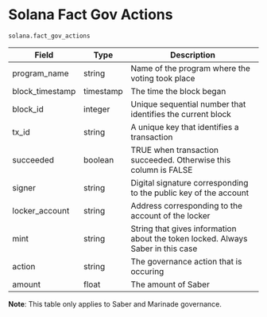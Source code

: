 # Solana Fact Gov Actions

`solana.fact_gov_actions`

| Field            | Type      | Description                                                                     |
| ---------------- | --------- | ------------------------------------------------------------------------------- |
| program\_name    | string    | Name of the program where the voting took place                                 |
| block\_timestamp | timestamp | The time the block began                                                        |
| block\_id        | integer   | Unique sequential number that identifies the current block                      |
| tx\_id           | string    | A unique key that identifies a transaction                                      |
| succeeded        | boolean   | TRUE when transaction succeeded. Otherwise this column is FALSE                 |
| signer           | string    | Digital signature corresponding to the public key of the account                |
| locker\_account  | string    | Address corresponding to the account of the locker                              |
| mint             | string    | String that gives information about the token locked. Always Saber in this case |
| action           | string    | The governance action that is occuring                                          |
| amount           | float     | The amount of Saber                                                             |

**Note**: This table only applies to Saber and Marinade governance.
